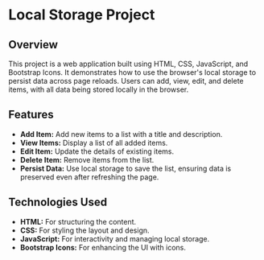 # Local Storage Project

## Overview

This project is a web application built using HTML, CSS, JavaScript, and Bootstrap Icons. It demonstrates how to use the browser's local storage to persist data across page reloads. Users can add, view, edit, and delete items, with all data being stored locally in the browser.

## Features

- **Add Item:** Add new items to a list with a title and description.
- **View Items:** Display a list of all added items.
- **Edit Item:** Update the details of existing items.
- **Delete Item:** Remove items from the list.
- **Persist Data:** Use local storage to save the list, ensuring data is preserved even after refreshing the page.

## Technologies Used

- **HTML:** For structuring the content.
- **CSS:** For styling the layout and design.
- **JavaScript:** For interactivity and managing local storage.
- **Bootstrap Icons:** For enhancing the UI with icons.
